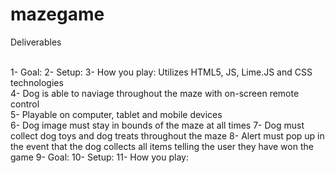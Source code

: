 # mazegame<br>

Deliverables<br><br>

1- Goal:
2- Setup:
3- How you play:
Utilizes HTML5, JS, Lime.JS and CSS technologies<br>
4- Dog is able to naviage throughout the maze with on-screen remote control<br>
5- Playable on computer, tablet and mobile devices<br>
6- Dog image must stay in bounds of the maze at all times
7- Dog must collect dog toys and dog treats throughout the maze 
8- Alert must pop up in the event that the dog collects all items telling the user they have won the game
9- Goal:
10- Setup:
11- How you play:

